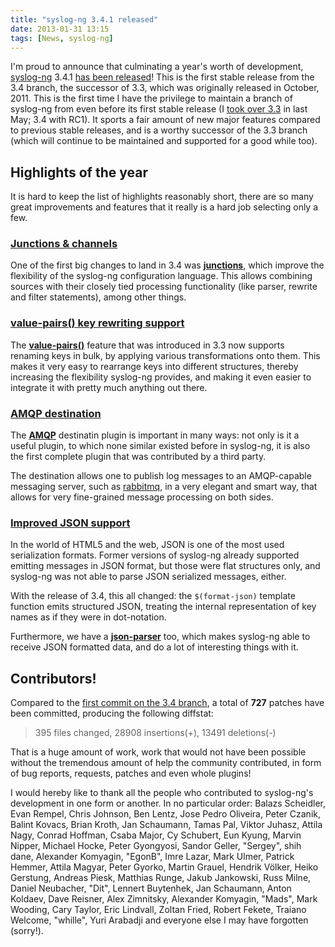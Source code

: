 ```yaml
---
title: "syslog-ng 3.4.1 released"
date: 2013-01-31 13:15
tags: [News, syslog-ng]
---
```


I'm proud to announce that culminating a year's worth of development,
[syslog-ng][sng] 3.4.1 [has been released][341-release]! This is the
first stable release from the 3.4 branch, the successor of 3.3, which
was originally released in October, 2011. This is the first time I
have the privilege to maintain a branch of syslog-ng from even before
its first stable release (I [took over 3.3][33-takeover] in last May;
3.4 with RC1). It sports a fair amount of new major features compared
to previous stable releases, and is a worthy successor of the 3.3
branch (which will continue to be maintained and supported for a good
while too).

 [sng]: http://www.balabit.com/network-security/syslog-ng/opensource-logging-system/overview
 [341-release]: https://lists.balabit.hu/pipermail/syslog-ng-announce/2013-January/000154.html
 [33-takeover]: https://lists.balabit.hu/pipermail/syslog-ng/2012-May/018885.html

<!-- more -->

## Highlights of the year

It is hard to keep the list of highlights reasonably short, there are
so many great improvements and features that it really is a hard job
selecting only a few.

### [Junctions & channels][junctions]

One of the first big changes to land in 3.4 was
[**junctions**][junctions], which improve the flexibility of the
syslog-ng configuration language. This allows combining sources with
their closely tied processing functionality (like parser, rewrite and
filter statements), among other things.

 [junctions]: http://bazsi.blogs.balabit.com/2012/01/syslog-ng-flexibility-improvements/

### [value-pairs() key rewriting support][vp-key-rewrite]

The [**value-pairs()**][value-pairs] feature that was introduced in
3.3 now supports renaming keys in bulk, by applying various
transformations onto them. This makes it very easy to rearrange keys
into different structures, thereby increasing the flexibility
syslog-ng provides, and making it even easier to integrate it with
pretty much anything out there.

 [value-pairs]: https://www.balabit.com/sites/default/files/documents/syslog-ng-ose-3.3-guides/syslog-ng-ose-v3.3-guide-admin-en.html/concepts-value-pairs.html
 [vp-key-rewrite]:
 https://github.com/balabit/syslog-ng-3.4/commit/ddc7c2539bd66fa35e8df441e4baf58e87b6708d

### [AMQP destination][amqp-dest]

The [**AMQP**][amqp-dest] destinatin plugin is important in many ways:
not only is it a useful plugin, to which none similar existed before
in syslog-ng, it is also the first complete plugin that was
contributed by a third party.

The destination allows one to publish log messages to an AMQP-capable
messaging server, such as [rabbitmq][rabbitmq], in a very elegant and
smart way, that allows for very fine-grained message processing on
both sides.

 [amqp-dest]: https://github.com/balabit/syslog-ng-3.4/commit/efdee1072316674459b354f58b7621d9d97be4da
 [rabbitmq]: http://www.rabbitmq.com/

### [Improved JSON support][json-parser]

In the world of HTML5 and the web, JSON is one of the most used
serialization formats. Former versions of syslog-ng already supported
emitting messages in JSON format, but those were flat structures only,
and syslog-ng was not able to parse JSON serialized messages, either.

With the release of 3.4, this all changed: the
<code>$(format-json)</code> template function emits structured JSON,
treating the internal representation of key names as if they were in
dot-notation.

Furthermore, we have a [**json-parser**][json-parser] too, which makes
syslog-ng able to receive JSON formatted data, and do a lot of
interesting things with it.

 [json-parser]: https://github.com/balabit/syslog-ng-3.4/commit/e5569687bba2551c89a78faee55bcf8b4944066f

## Contributors!

Compared to the [first commit on the 3.4 branch][3.4-first], a total
of **727** patches have been committed, producing the following
diffstat:

>  395 files changed, 28908 insertions(+), 13491 deletions(-)

That is a huge amount of work, work that would not have been possible
without the tremendous amount of help the community contributed, in
form of bug reports, requests, patches and even whole plugins!

I would hereby like to thank all the people who contributed to
syslog-ng's development in one form or another. In no particular
order: Balazs Scheidler, Evan Rempel, Chris Johnson, Ben Lentz, Jose
Pedro Oliveira, Peter Czanik, Balint Kovacs, Brian Kroth, Jan
Schaumann, Tamas Pal, Viktor Juhasz, Attila Nagy, Conrad Hoffman,
Csaba Major, Cy Schubert, Eun Kyung, Marvin Nipper, Michael Hocke,
Peter Gyongyosi, Sandor Geller, "Sergey", shih dane, Alexander
Komyagin, "EgonB", Imre Lazar, Mark Ulmer, Patrick Hemmer, Attila
Magyar, Peter Gyorko, Martin Grauel, Hendrik Völker, Heiko Gerstung,
Andreas Piesk, Matthias Runge, Jakub Jankowski, Russ Milne, Daniel
Neubacher, "Dit", Lennert Buytenhek, Jan Schaumann, Anton Koldaev,
Dave Reisner, Alex Zimnitsky, Alexander Komyagin, "Mads", Mark
Wooding, Cary Taylor, Eric Lindvall, Zoltan Fried, Robert Fekete,
Traiano Welcome, "whille", Yuri Arabadji and everyone else I may have
forgotten (sorry!).

 [3.4-first]: https://github.com/balabit/syslog-ng-3.4/commit/5a12e99e264a262a0f465d5d63a57c14cf72e644
